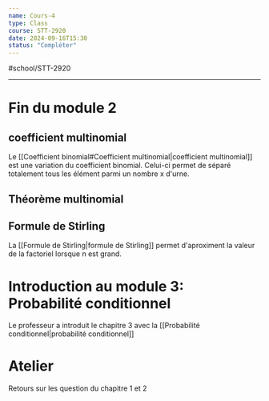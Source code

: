 ```yaml
---
name: Cours-4
type: Class
course: STT-2920
date: 2024-09-16T15:30
status: "Compléter"
---
```

#school/STT-2920 
***

# Fin du module 2
## coefficient multinomial

Le [[Coefficient binomial#Coefficient multinomial|coefficient multinomial]] est une variation du coefficient binomial. Celui-ci permet de séparé totalement tous les élément parmi un nombre x d'urne.

## Théorème multinomial

## Formule de Stirling
La [[Formule de Stirling|formule de Stirling]] permet d'aproximent la valeur de la factoriel lorsque n est grand.

# Introduction au module 3: Probabilité conditionnel
Le professeur a introduit le chapitre 3 avec la [[Probabilité conditionnel|probabilité conditionnel]]

# Atelier
Retours sur les question du chapitre 1 et 2